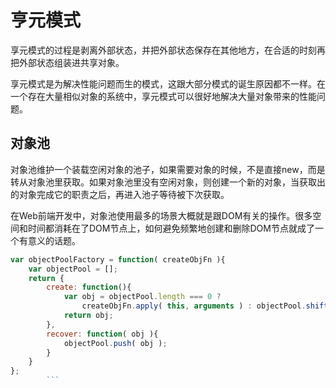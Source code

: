 # 亨元模式

享元模式的过程是剥离外部状态，并把外部状态保存在其他地方，在合适的时刻再把外部状态组装进共享对象。

享元模式是为解决性能问题而生的模式，这跟大部分模式的诞生原因都不一样。在一个存在大量相似对象的系统中，享元模式可以很好地解决大量对象带来的性能问题。

## 对象池

对象池维护一个装载空闲对象的池子，如果需要对象的时候，不是直接new，而是转从对象池里获取。如果对象池里没有空闲对象，则创建一个新的对象，当获取出的对象完成它的职责之后，再进入池子等待被下次获取。

在Web前端开发中，对象池使用最多的场景大概就是跟DOM有关的操作。很多空间和时间都消耗在了DOM节点上，如何避免频繁地创建和删除DOM节点就成了一个有意义的话题。

```js
var objectPoolFactory = function( createObjFn ){
    var objectPool = [];
    return {
        create: function(){
	        var obj = objectPool.length === 0 ?
                createObjFn.apply( this, arguments ) : objectPool.shift();
            return obj;
        },
        recover: function( obj ){
            objectPool.push( obj );
        }
    }
};
        ```